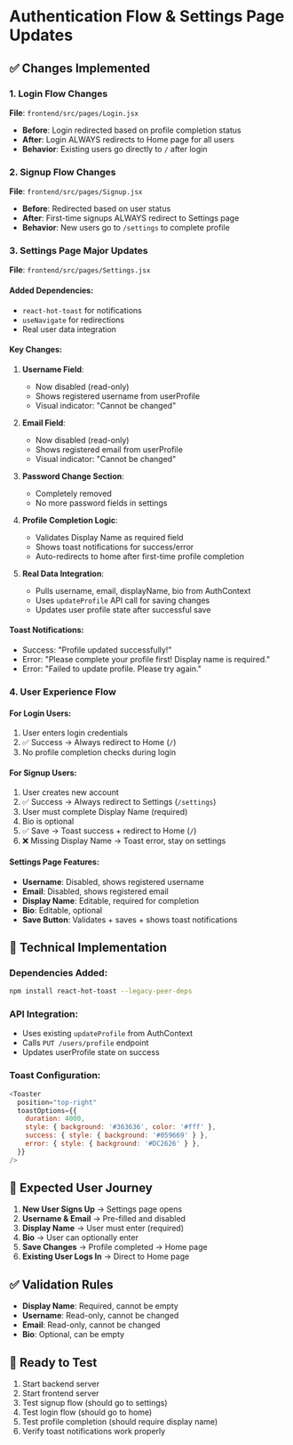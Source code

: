 # Authentication Flow & Settings Page Updates

## ✅ Changes Implemented

### 1. Login Flow Changes
**File**: `frontend/src/pages/Login.jsx`
- **Before**: Login redirected based on profile completion status
- **After**: Login ALWAYS redirects to Home page for all users
- **Behavior**: Existing users go directly to `/` after login

### 2. Signup Flow Changes  
**File**: `frontend/src/pages/Signup.jsx`
- **Before**: Redirected based on user status
- **After**: First-time signups ALWAYS redirect to Settings page
- **Behavior**: New users go to `/settings` to complete profile

### 3. Settings Page Major Updates
**File**: `frontend/src/pages/Settings.jsx`

#### Added Dependencies:
- `react-hot-toast` for notifications
- `useNavigate` for redirections
- Real user data integration

#### Key Changes:
1. **Username Field**: 
   - Now disabled (read-only)
   - Shows registered username from userProfile
   - Visual indicator: "Cannot be changed"

2. **Email Field**: 
   - Now disabled (read-only)  
   - Shows registered email from userProfile
   - Visual indicator: "Cannot be changed"

3. **Password Change Section**: 
   - Completely removed
   - No more password fields in settings

4. **Profile Completion Logic**:
   - Validates Display Name as required field
   - Shows toast notifications for success/error
   - Auto-redirects to home after first-time profile completion

5. **Real Data Integration**:
   - Pulls username, email, displayName, bio from AuthContext
   - Uses `updateProfile` API call for saving changes
   - Updates user profile state after successful save

#### Toast Notifications:
- Success: "Profile updated successfully!"
- Error: "Please complete your profile first! Display name is required."
- Error: "Failed to update profile. Please try again."

### 4. User Experience Flow

#### For Login Users:
1. User enters login credentials
2. ✅ Success → Always redirect to Home (`/`)
3. No profile completion checks during login

#### For Signup Users:
1. User creates new account
2. ✅ Success → Always redirect to Settings (`/settings`)
3. User must complete Display Name (required)
4. Bio is optional
5. ✅ Save → Toast success + redirect to Home (`/`)
6. ❌ Missing Display Name → Toast error, stay on settings

#### Settings Page Features:
- **Username**: Disabled, shows registered username
- **Email**: Disabled, shows registered email  
- **Display Name**: Editable, required for completion
- **Bio**: Editable, optional
- **Save Button**: Validates + saves + shows toast notifications

## 🔧 Technical Implementation

### Dependencies Added:
```bash
npm install react-hot-toast --legacy-peer-deps
```

### API Integration:
- Uses existing `updateProfile` from AuthContext
- Calls `PUT /users/profile` endpoint
- Updates userProfile state on success

### Toast Configuration:
```javascript
<Toaster
  position="top-right"
  toastOptions={{
    duration: 4000,
    style: { background: '#363636', color: '#fff' },
    success: { style: { background: '#059669' } },
    error: { style: { background: '#DC2626' } },
  }}
/>
```

## 🎯 Expected User Journey

1. **New User Signs Up** → Settings page opens
2. **Username & Email** → Pre-filled and disabled  
3. **Display Name** → User must enter (required)
4. **Bio** → User can optionally enter
5. **Save Changes** → Profile completed → Home page
6. **Existing User Logs In** → Direct to Home page

## ✅ Validation Rules

- **Display Name**: Required, cannot be empty
- **Username**: Read-only, cannot be changed
- **Email**: Read-only, cannot be changed  
- **Bio**: Optional, can be empty

## 🚀 Ready to Test

1. Start backend server
2. Start frontend server
3. Test signup flow (should go to settings)
4. Test login flow (should go to home)
5. Test profile completion (should require display name)
6. Verify toast notifications work properly
